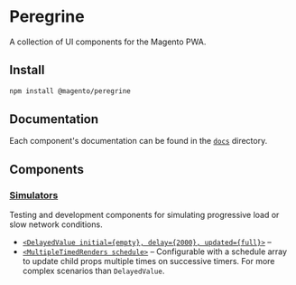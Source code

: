 # Peregrine

A collection of UI components for the Magento PWA.

## Install
```sh
npm install @magento/peregrine
```

## Documentation
Each component's documentation can be found in the [`docs`](docs) directory.

## Components
### [Simulators](docs/Simulators.md)
Testing and development components for simulating progressive load or slow network conditions.
 - [`<DelayedValue initial={empty}, delay={2000}, updated={full}>`](docs/Simulators.md#delayed_value) &ndash;
 - [`<MultipleTimedRenders schedule>`](docs/Simulators.md#multiple_timed_renders) &ndash; Configurable with a schedule array to update child props multiple times on successive timers. For more complex scenarios than `DelayedValue`.

